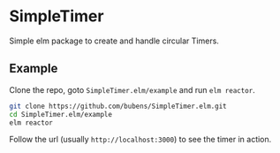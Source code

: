 SimpleTimer
===========

Simple elm package to create and handle circular Timers.

Example
-------

Clone the repo, goto `SimpleTimer.elm/example` and run `elm reactor`.

```sh
git clone https://github.com/bubens/SimpleTimer.elm.git
cd SimpleTimer.elm/example
elm reactor
```
Follow the url (usually `http://localhost:3000`) to see the timer in action.
